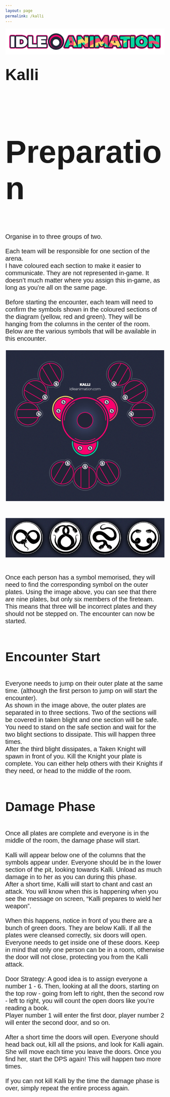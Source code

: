```yaml
---
layout: page
permalink: /kalli
---
```

<a href="https://idleanimation.com/"><img src="/img/banner_main.png" alt="Idle Animation"></a>

<html>
    <head>
        <title>Kalli Guide</title>

<style>
            .my_head
            {
                font-family:    Montserrat, sans-serif;
                font-size:      50px;
                font-weight:    bold;
            }
        </style>
<style>
                  .my_body
                  {
                      font-family:    Montserrat, sans-serif;
                      font-size:      20px;
                      font-weight:    light;
                  }
        </style>
</head>

<body><br>
<div class="my_head">Kalli</div><br>
<div class="my_head"><h1>Preparation</h1></div><br>
<div class="my_body">Organise in to three groups of two.<br>
<br>
Each team will be responsible for one section of the arena. <br>
I have coloured each section to make it easier to communicate. They are not represented in-game. It doesn’t much matter where you assign this in-game, as long as you’re all on the same page.<br>
<br>
Before starting the encounter, each team will need to confirm the symbols shown in the coloured sections of the diagram (yellow, red and green). They will be hanging from the columns in the center of the room.<br>
Below are the various symbols that will be available in this encounter.<br>
<br>
<center><img src="/pages/last wish guide/pages/kalli/kali_main.jpg"></center><br>
<br>
<center><img src="/pages/last wish guide/pages/kalli/snake_symbols.png"></center><br>
<br>
Once each person has a symbol memorised, they will need to find the corresponding symbol on the outer plates. Using the image above, you can see that there are nine plates, but only six members of the fireteam. This means that three will be incorrect plates and they should not be stepped on. The encounter can now be started.<br>
<br>
<h1>Encounter Start</h1>
<br>
Everyone needs to jump on their outer plate at the same time. (although the first person to jump on will start the encounter).<br>
As shown in the image above, the outer plates are separated in to three sections. Two of the sections will be covered in taken blight and one section will be safe. You need to stand on the safe section and wait for the two blight sections to dissipate. This will happen three times.<br>
After the third blight dissipates, a Taken Knight will spawn in front of you. Kill the Knight your plate is complete. You can either help others with their Knights if they need, or head to the middle of the room.<br>
<br>
<h1>Damage Phase</h1>
<br>
Once all plates are complete and everyone is in the middle of the room, the damage phase will start.<br>
<br>
Kalli will appear below one of the columns that the symbols appear under. Everyone should be in the lower section of the pit, looking towards Kalli. Unload as much damage in to her as you can during this phase.<br>
After a short time, Kalli will start to chant and cast an attack. You will know when this is happening when you see the message on screen, “Kalli prepares to wield her weapon”.<br>
<br>
When this happens, notice in front of you there are a bunch of green doors. They are below Kalli. If all the plates were cleansed correctly, six doors will open. Everyone needs to get inside one of these doors. Keep in mind that only one person can be in a room, otherwise the door will not close, protecting you from the Kalli attack.<br>
<br>
Door Strategy: A good idea is to assign everyone a number 1 - 6. Then, looking at all the doors, starting on the top row - going from left to right, then the second row - left to right, you will count the open doors like you’re reading a book.<br>
Player number 1 will enter the first door, player number 2 will enter the second door, and so on.<br>
<br>
After a short time the doors will open. Everyone should head back out, kill all the psions, and look for Kalli again. She will move each time you leave the doors. Once you find her, start the DPS again! This will happen two more times.<br>
<br>
If you can not kill Kalli by the time the damage phase is over, simply repeat the entire process again.